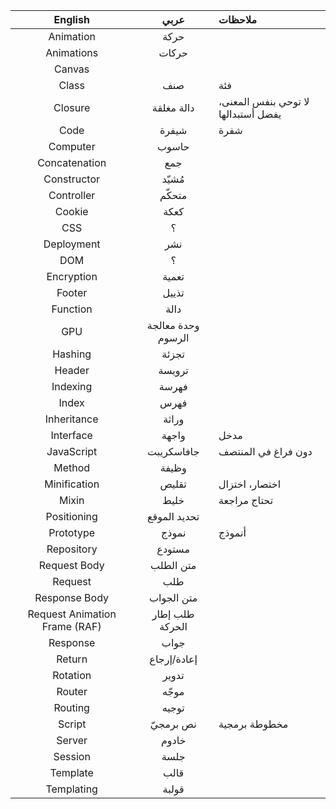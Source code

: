 English     | عربي  | ملاحظات
:------:    |:-------:|:---------
Animation | حركة
Animations | حركات
Canvas | 
Class | صنف | فئة
Closure     | دالة مغلقة | لا توحي بنفس المعنى، يفضل أستبدالها
Code        | شيفرة | شفرة
Computer | حاسوب
Concatenation | جمع
Constructor | مُشيّد |
Controller | متحكّم
Cookie | كعكة
CSS | ؟
Deployment | نشر
DOM | ؟
Encryption | تعمية
Footer | تذييل
Function | دالة
GPU | وحدة معالجة الرسوم
Hashing | تجزئة
Header | ترويسة
Indexing | فهرسة
Index | فهرس
Inheritance | وراثة
Interface   | واجهة | مدخل
JavaScript | جافاسكريبت | دون فراغ في المنتصف
Method | وظيفة
Minification | تقليص | اختصار، اختزال
Mixin | خليط | تحتاج مراجعة
Positioning | تحديد الموقع
Prototype | نموذج | أنموذج
Repository | مستودع
Request Body | متن الطلب
Request | طلب
Response Body | متن الجواب
Request Animation Frame (RAF) | طلب إطار الحركة
Response | جواب
Return      | إعادة/إرجاع
Rotation | تدوير
Router | موجّه
Routing | توجيه
Script      | نص برمجيّ | مخطوطة برمجية
Server | خادوم
Session | جلسة
Template | قالب
Templating | قولبة
